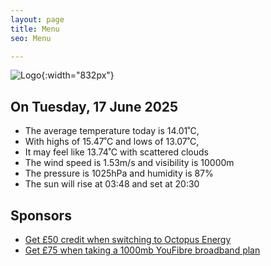 ```yaml
---
layout: page
title: Menu
seo: Menu

---
```


![Logo](/images/logo.jpg){:width="832px"}

<!-- weather_marker starts -->
## On Tuesday, 17 June 2025

- The average temperature today is 14.01˚C,
- With highs of 15.47˚C and lows of 13.07˚C,
- It may feel like 13.74˚C with scattered clouds
- The wind speed is 1.53m/s and visibility is 10000m
- The pressure is 1025hPa and humidity is 87%
- The sun will rise at 03:48 and set at 20:30

<!-- weather_marker ends -->

## Sponsors

- [Get £50 credit when switching to Octopus Energy](https://bit.ly/3oD1nnS)
- [Get £75 when taking a 1000mb YouFibre broadband plan](https://aklam.io/91zWhU?)
